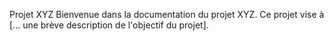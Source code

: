Projet XYZ
Bienvenue dans la documentation du projet XYZ. Ce projet vise à [... une brève description de l'objectif du projet].

